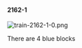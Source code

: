 #### 2162-1
![train-2162-1-0.png](https://github.com/lil-lab/nlvr/raw/master/nlvr/train/images/42/train-2162-1-0.png "train-2162-1-0.png")

There are 4 blue blocks